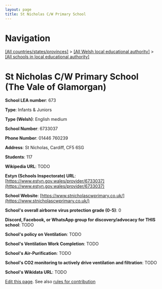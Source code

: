 ```yaml
---
layout: page
title: St Nicholas C/W Primary School
---
```

# Navigation

[[All countries/states/provinces]](../../..) > [[All Welsh local educational authority]](../..) > [[All schools in local educational authority]](..)

# St Nicholas C/W Primary School (The Vale of Glamorgan)

**School LEA number**: 673

**Type**: Infants & Juniors

**Type (Welsh)**: English medium

**School Number**: 6733037

**Phone Number**: 01446 760239

**Address**: St Nicholas, Cardiff, CF5 6SG

**Students**: 117

**Wikipedia URL**: TODO

**Estyn (Schools Inspectorate) URL**: [https://www.estyn.gov.wales/provider/6733037](https://www.estyn.gov.wales/provider/6733037)

**School Website**: [https://www.stnicholascwprimary.co.uk/](https://www.stnicholascwprimary.co.uk/)

**School's overall airborne virus protection grade (0-5)**: 0

**Discord, Facebook, or WhatsApp group for discovery/advocacy for THIS school**: TODO

**School's policy on Ventilation**: TODO

**School's Ventilation Work Completion**: TODO

**School's Air-Purification**: TODO

**School's CO2 monitoring to actively drive ventilation and filtration**: TODO

**School's Wikidata URL**: TODO




[Edit this page](https://github.com/ventilate-schools/Wales/edit/prif/./The_Vale_of_Glamorgan/St_Nicholas_C_W_Primary_School.md). See also [rules for contribution](../../../contribution-rules/)